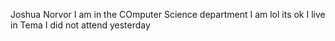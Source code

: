 Joshua Norvor
I am in the COmputer Science department
I am lol its ok
I live in Tema
I did not attend yesterday 
